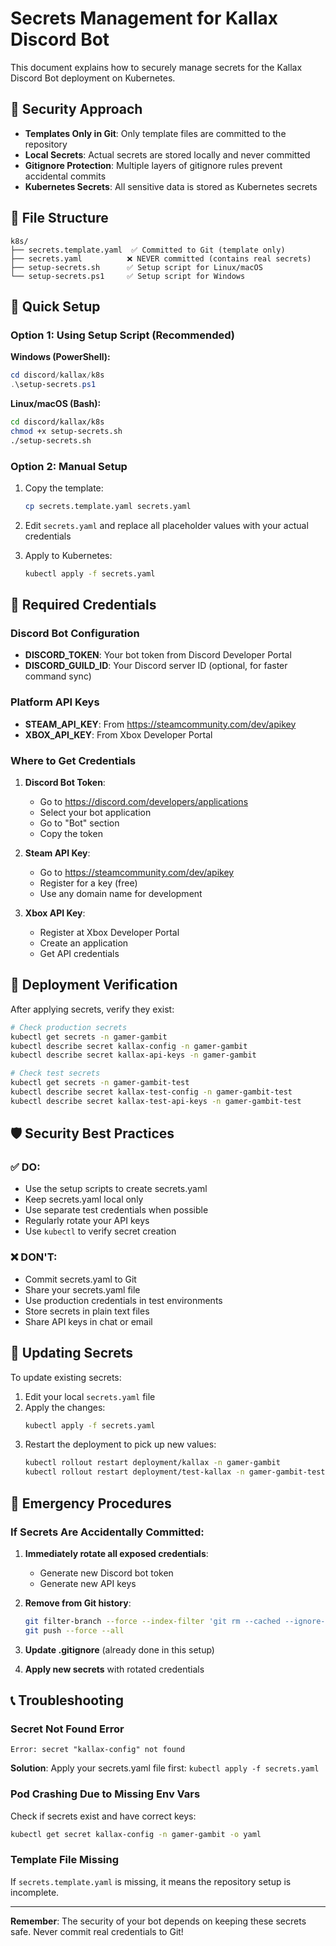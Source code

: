 # Secrets Management for Kallax Discord Bot

This document explains how to securely manage secrets for the Kallax Discord Bot deployment on Kubernetes.

## 🔐 Security Approach

- **Templates Only in Git**: Only template files are committed to the repository
- **Local Secrets**: Actual secrets are stored locally and never committed
- **Gitignore Protection**: Multiple layers of gitignore rules prevent accidental commits
- **Kubernetes Secrets**: All sensitive data is stored as Kubernetes secrets

## 📁 File Structure

```
k8s/
├── secrets.template.yaml  ✅ Committed to Git (template only)
├── secrets.yaml          ❌ NEVER committed (contains real secrets)
├── setup-secrets.sh      ✅ Setup script for Linux/macOS
└── setup-secrets.ps1     ✅ Setup script for Windows
```

## 🚀 Quick Setup

### Option 1: Using Setup Script (Recommended)

**Windows (PowerShell):**
```powershell
cd discord/kallax/k8s
.\setup-secrets.ps1
```

**Linux/macOS (Bash):**
```bash
cd discord/kallax/k8s
chmod +x setup-secrets.sh
./setup-secrets.sh
```

### Option 2: Manual Setup

1. Copy the template:
   ```bash
   cp secrets.template.yaml secrets.yaml
   ```

2. Edit `secrets.yaml` and replace all placeholder values with your actual credentials
3. Apply to Kubernetes:
   ```bash
   kubectl apply -f secrets.yaml
   ```

## 🎯 Required Credentials

### Discord Bot Configuration
- **DISCORD_TOKEN**: Your bot token from Discord Developer Portal
- **DISCORD_GUILD_ID**: Your Discord server ID (optional, for faster command sync)

### Platform API Keys
- **STEAM_API_KEY**: From https://steamcommunity.com/dev/apikey
- **XBOX_API_KEY**: From Xbox Developer Portal

### Where to Get Credentials

1. **Discord Bot Token**:
   - Go to https://discord.com/developers/applications
   - Select your bot application
   - Go to "Bot" section
   - Copy the token

2. **Steam API Key**:
   - Go to https://steamcommunity.com/dev/apikey
   - Register for a key (free)
   - Use any domain name for development

3. **Xbox API Key**:
   - Register at Xbox Developer Portal
   - Create an application
   - Get API credentials

## 🔧 Deployment Verification

After applying secrets, verify they exist:

```bash
# Check production secrets
kubectl get secrets -n gamer-gambit
kubectl describe secret kallax-config -n gamer-gambit
kubectl describe secret kallax-api-keys -n gamer-gambit

# Check test secrets
kubectl get secrets -n gamer-gambit-test
kubectl describe secret kallax-test-config -n gamer-gambit-test
kubectl describe secret kallax-test-api-keys -n gamer-gambit-test
```

## 🛡️ Security Best Practices

### ✅ DO:
- Use the setup scripts to create secrets.yaml
- Keep secrets.yaml local only
- Use separate test credentials when possible
- Regularly rotate your API keys
- Use `kubectl` to verify secret creation

### ❌ DON'T:
- Commit secrets.yaml to Git
- Share your secrets.yaml file
- Use production credentials in test environments
- Store secrets in plain text files
- Share API keys in chat or email

## 🔄 Updating Secrets

To update existing secrets:

1. Edit your local `secrets.yaml` file
2. Apply the changes:
   ```bash
   kubectl apply -f secrets.yaml
   ```
3. Restart the deployment to pick up new values:
   ```bash
   kubectl rollout restart deployment/kallax -n gamer-gambit
   kubectl rollout restart deployment/test-kallax -n gamer-gambit-test
   ```

## 🚨 Emergency Procedures

### If Secrets Are Accidentally Committed:

1. **Immediately rotate all exposed credentials**:
   - Generate new Discord bot token
   - Generate new API keys
   
2. **Remove from Git history**:
   ```bash
   git filter-branch --force --index-filter 'git rm --cached --ignore-unmatch discord/kallax/k8s/secrets.yaml' --prune-empty --tag-name-filter cat -- --all
   git push --force --all
   ```

3. **Update .gitignore** (already done in this setup)

4. **Apply new secrets** with rotated credentials

## 📞 Troubleshooting

### Secret Not Found Error
```
Error: secret "kallax-config" not found
```
**Solution**: Apply your secrets.yaml file first: `kubectl apply -f secrets.yaml`

### Pod Crashing Due to Missing Env Vars
Check if secrets exist and have correct keys:
```bash
kubectl get secret kallax-config -n gamer-gambit -o yaml
```

### Template File Missing
If `secrets.template.yaml` is missing, it means the repository setup is incomplete.

---

**Remember**: The security of your bot depends on keeping these secrets safe. Never commit real credentials to Git!
